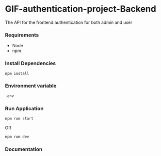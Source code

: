# GIF-authentication-project-Backend
The API for the frontend authentication for both admin and user

### Requirements
- Node
- npm

### Install Dependencies
```bash
npm install
```

### Environment variable
```bash
.env
```

### Run Application
```bash
npm run start
```
OR

```bash
npm run dev
```

### Documentation
